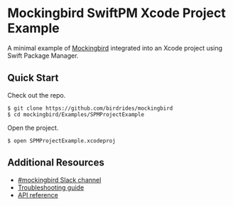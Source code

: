 # Mockingbird SwiftPM Xcode Project Example

A minimal example of [Mockingbird](https://github.com/birdrides/mockingbird) integrated into an Xcode project using Swift Package Manager.

## Quick Start

Check out the repo.

```console
$ git clone https://github.com/birdrides/mockingbird
$ cd mockingbird/Examples/SPMProjectExample
```

Open the project.

```console
$ open SPMProjectExample.xcodeproj
```

## Additional Resources

- [#mockingbird Slack channel](https://join.slack.com/t/birdopensource/shared_invite/zt-wogxij50-3ZM7F8ZxFXvPkE0j8xTtmw)
- [Troubleshooting guide](https://mockingbirdswift.com/common-problems)
- [API reference](https://mockingbirdswift.com)
